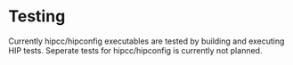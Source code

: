 # Testing

Currently hipcc/hipconfig executables are tested by building and executing HIP tests. Seperate tests for hipcc/hipconfig is currently not planned.   
